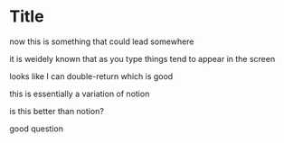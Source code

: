 # Title

now this is something that could lead somewhere

it is weidely known that as you type things tend to appear in the screen



looks like I can double-return which is good

this is essentially a variation of notion

is this better than notion?

good question

